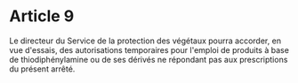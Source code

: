 # Article 9

Le directeur du Service de la protection des végétaux pourra accorder, en vue d'essais, des autorisations temporaires pour l'emploi de produits à base de thiodiphénylamine ou de ses dérivés ne répondant pas aux prescriptions du présent arrêté.
